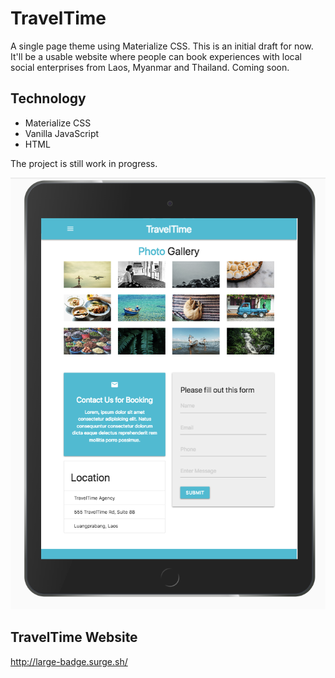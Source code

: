 # TravelTime

A single page theme using Materialize CSS. This is an initial draft for now. It'll be a usable website where people can book experiences with local social enterprises from Laos, Myanmar and Thailand. Coming soon.

## Technology

* Materialize CSS
* Vanilla JavaScript
* HTML

The project is still work in progress.

<kbd>![alt text](img/screenshot.png "screenshot")</kbd>

## TravelTime Website
http://large-badge.surge.sh/